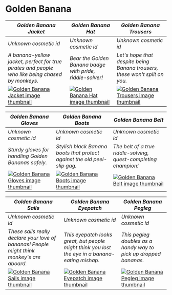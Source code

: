 # Golden Banana

| *Golden Banana Jacket* | *Golden Banana Hat* | *Golden Banana Trousers* |
| ---------------------- | ------------------- | ------------------------ |
| *Unknown cosmetic id* | *Unknown cosmetic id* | *Unknown cosmetic id* |
| *A banana-yellow jacket, perfect for true pirates and people who like being chased by monkeys.* | *Bear the Golden Banana badge with pride, riddle-solver!* | *Let's hope that despite being Banana trousers, these won't split on you.* |
| [![*Golden Banana Jacket* image thumbnail](https://cdn.merciasquill.com/images/67035fed8ad30bf0035179c4)](https://seaofthieves.wiki.gg/wiki/Golden_Banana_Jacket) | [![*Golden Banana Hat* image thumbnail](https://cdn.merciasquill.com/images/67035fed8ad30bf0035179c4)](https://seaofthieves.wiki.gg/wiki/Golden_Banana_Hat) | [![*Golden Banana Trousers* image thumbnail](https://cdn.merciasquill.com/images/67035fed8ad30bf0035179c4)](https://seaofthieves.wiki.gg/wiki/Golden_Banana_Trousers) |

| *Golden Banana Gloves* | *Golden Banana Boots* | *Golden Banana Belt* |
| ---------------------- | --------------------- | -------------------- |
| *Unknown cosmetic id* | *Unknown cosmetic id* | *Unknown cosmetic id* |
| *Sturdy gloves for handling Golden Bananas safely.* | *Stylish black Banana boots that protect against the old peel-slip gag.* | *The belt of a true riddle-solving, quest-completing champion!* |
| [![*Golden Banana Gloves* image thumbnail](https://cdn.merciasquill.com/images/67035fed8ad30bf0035179c4)](https://seaofthieves.wiki.gg/wiki/Golden_Banana_Gloves) | [![*Golden Banana Boots* image thumbnail](https://cdn.merciasquill.com/images/67035fed8ad30bf0035179c4)](https://seaofthieves.wiki.gg/wiki/Golden_Banana_Boots) | [![*Golden Banana Belt* image thumbnail](https://cdn.merciasquill.com/images/67035fed8ad30bf0035179c4)](https://seaofthieves.wiki.gg/wiki/Golden_Banana_Belt) |

| *Golden Banana Sails* | *Golden Banana Eyepatch* | *Golden Banana Pegleg* |
| --------------------- | ------------------------ | ---------------------- |
| *Unknown cosmetic id* | *Unknown cosmetic id* | *Unknown cosmetic id* |
| *These sails really declare your love of bananas! People might think monkey's are aboard.* | *This eyepatch looks great, but people might think you lost the eye in a banana-eating mishap.* | *This pegleg doubles as a handy way to pick up dropped bananas.* |
| [![*Golden Banana Sails* image thumbnail](https://cdn.merciasquill.com/images/67035fed8ad30bf0035179c4)](https://seaofthieves.wiki.gg/wiki/Golden_Banana_Sails) | [![*Golden Banana Eyepatch* image thumbnail](https://cdn.merciasquill.com/images/67035fed8ad30bf0035179c4)](https://seaofthieves.wiki.gg/wiki/Golden_Banana_Eyepatch) | [![*Golden Banana Pegleg* image thumbnail](https://cdn.merciasquill.com/images/67035fed8ad30bf0035179c4)](https://seaofthieves.wiki.gg/wiki/Golden_Banana_Pegleg) |
